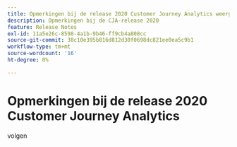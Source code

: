 ```yaml
---
title: Opmerkingen bij de release 2020 Customer Journey Analytics weergeven
description: Opmerkingen bij de CJA-release 2020
feature: Release Notes
exl-id: 11a5e26c-8598-4a1b-9b46-ff9cb4a808cc
source-git-commit: 38c10e395b816d812d30f0698dc821ee0ea5c9b1
workflow-type: tm+mt
source-wordcount: '16'
ht-degree: 0%

---
```


# Opmerkingen bij de release 2020 Customer Journey Analytics

volgen
